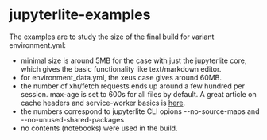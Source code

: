 # jupyterlite-examples

The examples are to study the size of the final build for variant environment.yml:

- minimal size is around 5MB for the case with just the jupyterlite core, which gives the basic functionality like text/markdown editor.
- for environment_data.yml, the xeus case gives around 60MB.
- the number of xhr/fetch requests ends up around a few hundred per session. max-age is set to 600s for all files by default. A great article on cache headers and service-worker basics is [here](https://jakearchibald.com/2016/caching-best-practices/).
- the numbers correspond to jupyterlite CLI opions --no-source-maps and --no-unused-shared-packages
- no contents (notebooks) were used in the build.
